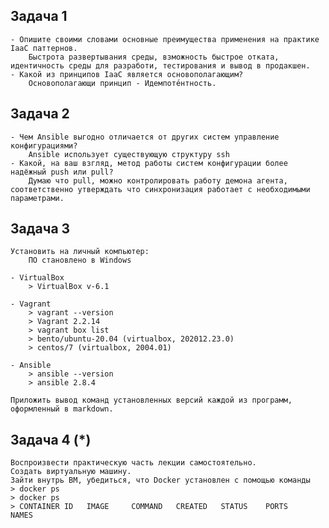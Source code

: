 
## Задача 1
	- Опишите своими словами основные преимущества применения на практике IaaC паттернов.
		Быстрота развертывания среды, взможность быстрое отката, идентичность среды для разработи, тестирования и вывод в продакшен.
	- Какой из принципов IaaC является основополагающим?
		Основополагающи принцип - Идемпоте́нтность. 

## Задача 2
	- Чем Ansible выгодно отличается от других систем управление конфигурациями?
		Ansible использует существующую структуру ssh
	- Какой, на ваш взгляд, метод работы систем конфигурации более надёжный push или pull?
		Думаю что pull, можно контролировать работу демона агента, соответственно утверждать что синхронизация работает c необходимыми параметрами.
		
## Задача 3
	Установить на личный компьютер:
		ПО становлено в Windows

	- VirtualBox
		> VirtualBox v-6.1
		
	- Vagrant
		> vagrant --version
		> Vagrant 2.2.14
		> vagrant box list
		> bento/ubuntu-20.04 (virtualbox, 202012.23.0)
		> centos/7 (virtualbox, 2004.01)
		
	- Ansible
		> ansible --version
		> ansible 2.8.4

	Приложить вывод команд установленных версий каждой из программ, оформленный в markdown.

## Задача 4 (*)
	Воспроизвести практическую часть лекции самостоятельно.  
	Создать виртуальную машину.
	Зайти внутрь ВМ, убедиться, что Docker установлен с помощью команды
	> docker ps
	> docker ps
	> CONTAINER ID   IMAGE     COMMAND   CREATED   STATUS    PORTS     NAMES